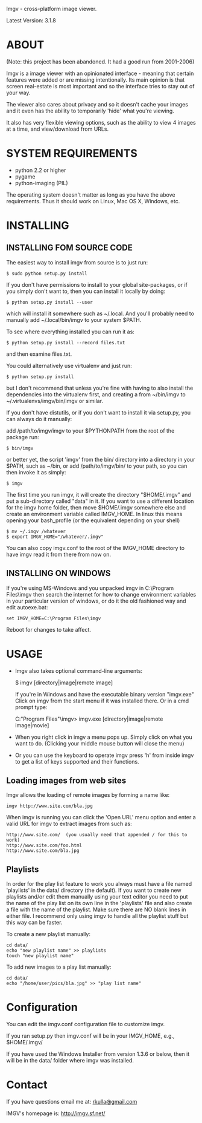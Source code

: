 Imgv - cross-platform image viewer.

Latest Version: 3.1.8

ABOUT
=====
(Note: this project has been abandoned. It had a good run from 2001-2006)

Imgv is a image viewer with an opinionated interface - meaning that certain
features were added or are missing intentionally. Its main opinion is that screen
real-estate is most important and so the interface tries to stay out of your way. 

The viewer also cares about privacy and so it doesn't cache your images and it
even has the ability to temporarily 'hide' what you're viewing.

It also has very flexible viewing options, such as the ability to view 4
images at a time, and view/download from URLs.

SYSTEM REQUIREMENTS
===================
- python 2.2 or higher
- pygame
- python-imaging (PIL)

The operating system doesn't matter as long as you have the above requirements.
Thus it should work on Linux, Mac OS X, Windows, etc.


INSTALLING
==========

INSTALLING FOM SOURCE CODE
---------------------------
The easiest way to install imgv from source is to just run:

    $ sudo python setup.py install

If you don't have permissions to install to your global site-packages, or if you
simply don't want to, then you can install it locally by doing:

    $ python setup.py install --user

which will install it somewhere such as ~/.local. And you'll probably need to
manually add ~/.local/bin/imgv to your system $PATH.

To see where everything installed you can run it as:

    $ python setup.py install --record files.txt

and then examine files.txt.

You could alternatively use virtualenv and just run:
   
    $ python setup.py install

but I don't recommend that unless you're fine with having to also install the
dependencies into the virtualenv first, and creating a from ~/bin/imgv to
~/.virtualenvs/imgv/bin/imgv or similar.


If you don't have distutils, or if you don't want to install it via setup.py, 
you can always do it manually:

add /path/to/imgv/imgv to your $PYTHONPATH from the root of the package run:

    $ bin/imgv

or better yet, the script 'imgv' from the bin/ directory into a directory in 
your $PATH, such as ~/bin, or add /path/to/imgv/bin/ to your path, so you can
then invoke it as simply:

    $ imgv


The first time you run imgv, it will create the directory "$HOME/.imgv" and put
a sub-directory called "data" in it. If you want to use a different location for
the imgv home folder, then move $HOME/.imgv somewhere else and create an 
environment variable called IMGV_HOME. In linux this means opening your 
bash_profile (or the equivalent depending on your shell)
    
    $ mv ~/.imgv /whatever
    $ export IMGV_HOME="/whatever/.imgv"

You can also copy imgv.conf to the root of the IMGV_HOME directory to have imgv
read it from there from now on.


INSTALLING ON WINDOWS
---------------------
If you're using MS-Windows and you unpacked imgv in C:\Program Files\imgv then 
search the internet for how to change environment variables in your particular
version of windows, or do it the old fashioned way and edit autoexe.bat:

    set IMGV_HOME=C:\Program Files\imgv

Reboot for changes to take affect.


USAGE
=====
- Imgv also takes optional command-line arguments:

    $ imgv [directory|image|remote image]

  If you're in Windows and have the executable binary version "imgv.exe" Click on
  imgv from the start menu if it was installed there.  Or in a cmd prompt type:

    C:\"Program Files"\imgv> imgv.exe [directory|image|remote image|movie]

- When you right click in imgv a menu pops up. Simply click on what you
  want to do. (Clicking your middle mouse button will close the menu)

- Or you can use the keyboard to operate imgv press 'h' from inside imgv
  to get a list of keys supported and their functions. 


Loading images from web sites
-----------------------------
Imgv allows the loading of remote images by forming a name like:

    imgv http://www.site.com/bla.jpg

When imgv is running you can click the 'Open URL' menu option and enter a valid
URL for imgv to extract images from such as:

    http://www.site.com/  (you usually need that appended / for this to work)
    http://www.site.com/foo.html
    http://www.site.com/bla.jpg

Playlists
---------
In order for the play list feature to work you always must have a file named 
'playlists' in the data/ directory (the default).  If you want to create new 
playlists and/or edit them manually using your text editor you need to put the
name of the play list on its own line in the 'playlists' file and also create a
file with the name of the playlist. Make sure there are NO blank lines in either
file. I recommend only using imgv to handle all the playlist stuff but this way 
can be faster.

To create a new playlist manually:

    cd data/
    echo "new playlist name" >> playlists
    touch "new playlist name"
    
To add new images to a play list manually:

    cd data/    
    echo "/home/user/pics/bla.jpg" >> "play list name"

Configuration
=============
You can edit the imgv.conf configuration file to customize imgv.

If you ran setup.py then imgv.conf will be in your IMGV_HOME, e.g., $HOME/.imgv/

If you have used the Windows Installer from version 1.3.6 or below, then
it will be in the data/ folder where imgv was installed.

Contact
=======
If you have questions email me at: rkulla@gmail.com

IMGV's homepage is: http://imgv.sf.net/
